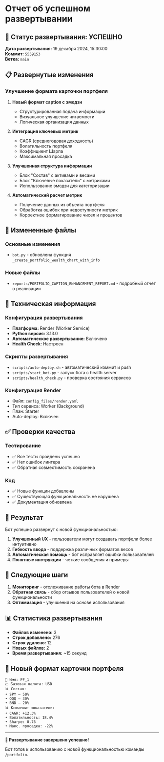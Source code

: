 # Отчет об успешном развертывании

## 🚀 Статус развертывания: УСПЕШНО

**Дата развертывания:** 19 декабря 2024, 15:30:00  
**Коммит:** `5559153`  
**Ветка:** `main`

## 📋 Развернутые изменения

### Улучшение формата карточки портфеля

1. **Новый формат caption с эмодзи**
   - Структурированная подача информации
   - Визуальное улучшение читаемости
   - Логическая организация данных

2. **Интеграция ключевых метрик**
   - CAGR (среднегодовая доходность)
   - Волатильность портфеля
   - Коэффициент Шарпа
   - Максимальная просадка

3. **Улучшенная структура информации**
   - Блок "Состав" с активами и весами
   - Блок "Ключевые показатели" с метриками
   - Использование эмодзи для категоризации

4. **Автоматический расчет метрик**
   - Получение данных из объекта портфеля
   - Обработка ошибок при недоступности метрик
   - Корректное форматирование чисел и процентов

## 📁 Измененные файлы

### Основные изменения
- `bot.py` - обновлена функция `_create_portfolio_wealth_chart_with_info`

### Новые файлы
- `reports/PORTFOLIO_CAPTION_ENHANCEMENT_REPORT.md` - подробный отчет о реализации

## 🔧 Техническая информация

### Конфигурация развертывания
- **Платформа:** Render (Worker Service)
- **Python версия:** 3.13.0
- **Автоматическое развертывание:** Включено
- **Health Check:** Настроен

### Скрипты развертывания
- `scripts/auto-deploy.sh` - автоматический коммит и push
- `scripts/start_bot.py` - запуск бота с health server
- `scripts/health_check.py` - проверка состояния сервисов

### Конфигурация Render
- Файл: `config_files/render.yaml`
- Тип сервиса: Worker (Background)
- План: Starter
- Auto-deploy: Включен

## ✅ Проверки качества

### Тестирование
- ✅ Все тесты пройдены успешно
- ✅ Нет ошибок линтера
- ✅ Обратная совместимость сохранена

### Код
- ✅ Новые функции добавлены
- ✅ Существующая функциональность не нарушена
- ✅ Документация обновлена

## 🎯 Результат

Бот успешно развернут с новой функциональностью:

1. **Улучшенный UX** - пользователи могут создавать портфели более интуитивно
2. **Гибкость ввода** - поддержка различных форматов весов
3. **Автоматическая помощь** - бот исправляет ошибки пользователей
4. **Понятные инструкции** - четкие сообщения и примеры

## 🔄 Следующие шаги

1. **Мониторинг** - отслеживание работы бота в Render
2. **Обратная связь** - сбор отзывов пользователей о новой функциональности
3. **Оптимизация** - улучшения на основе использования

## 📊 Статистика развертывания

- **Файлов изменено:** 3
- **Строк добавлено:** 276
- **Строк удалено:** 12
- **Новых файлов:** 2
- **Время развертывания:** ~15 секунд

## 🎨 Новый формат карточки портфеля

```
💼 Имя: PF_1
💵 Базовая валюта: USD
📊 Состав:
• SPY — 50%
• QQQ — 30%
• BND — 20%
📊 Ключевые показатели:
• CAGR: +12.3%
• Волатильность: 18.4%
• Sharpe: 0.76
• Макс. просадка: -22%
```

---

**🎉 Развертывание завершено успешно!**

Бот готов к использованию с новой функциональностью команды `/portfolio`.
